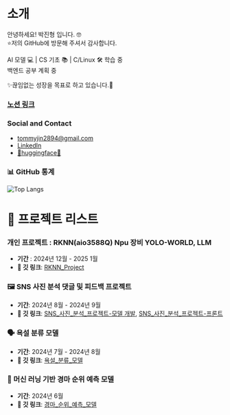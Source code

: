 # 소개
안녕하세요! 박진형 입니다. 🤓 <br>
⭐저의 GitHub에 방문해 주셔서 감사합니다. <br>

AI 모델 💻 | CS 기초 📚 | C/Linux 🛠️ 학습 중 <br>
백엔드 공부 계획 중 <br>

✨끊임없는 성장을 목표로 하고 있습니다.🌟 <br>

### [노션 링크](https://royal-offer-53a.notion.site/Tommy-s-134f678f80468007b265d54d5952da14)
### Social and Contact
- tommyjin2894@gmail.com
- [LinkedIn](https://www.linkedin.com/in/진형-박-30ba07311/)
- [🤗huggingface🤗](https://huggingface.co/tommyjin)

### 📊 GitHub 통계

![Top Langs](https://github-readme-stats.vercel.app/api/top-langs/?username=tommyjin2894&layout=compact&theme=tokyonight)

# 🚀 프로젝트 리스트

### 개인 프로젝트 : RKNN(aio3588Q) Npu 장비 YOLO-WORLD, LLM
- **기간** : 2024년 12월 - 2025 1월
- **🔗 깃 링크**: [RKNN_Project](https://github.com/tommyjin2894/rknn_project)

### 🖼️ SNS 사진 분석 댓글 및 피드백 프로젝트
- **기간**: 2024년 8월 - 2024년 9월
- **🔗 깃 링크**: [SNS_사진_분석_프로젝트-모델 개발](https://github.com/tommyjin2894/project_3_git), [SNS_사진_분석_프로젝트-프론트](https://github.com/tommyjin2894/project_3_service)

### 🗣️ 욕설 분류 모델
- **기간**: 2024년 7월 - 2024년 8월
- **🔗 깃 링크**: [욕설_분류_모델](https://github.com/tommyjin2894/KDT_project2)

### 🏇 머신 러닝 기반 경마 순위 예측 모델
- **기간**: 2024년 6월
- **🔗 깃 링크**: [경마_순위_예측_모델](https://github.com/tommyjin2894/KDT_project1)
